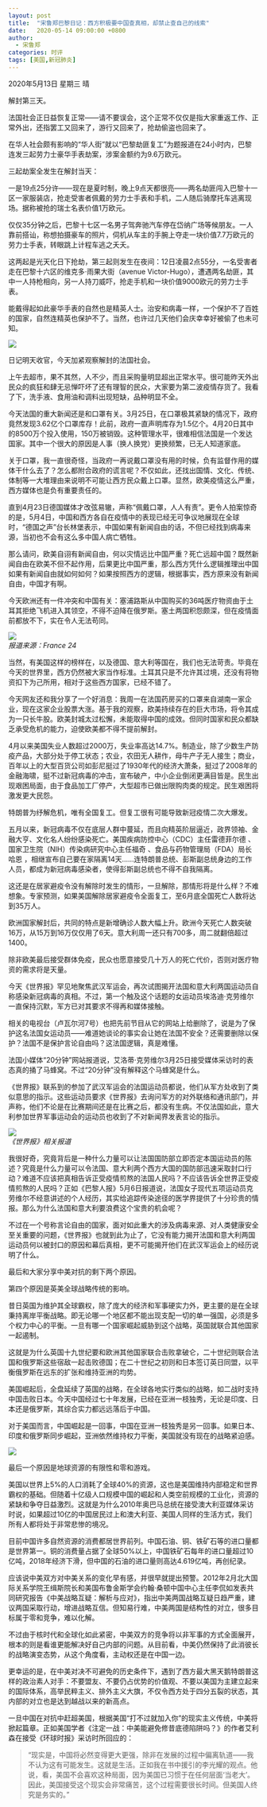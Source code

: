 ```yaml
---
layout: post
title:  "宋鲁郑巴黎日记：西方积极要中国查真相，却禁止查自己的线索"
date:   2020-05-14 09:00:00 +0800
author: 
  - 宋鲁郑
categories: 时评
tags: [美国,新冠肺炎]
---
```

2020年5月13日 星期三 晴

解封第三天。

法国社会正日益恢复正常——请不要误会，这个正常不仅仅是指大家重返工作、正常外出，还指罢工又回来了，游行又回来了，抢劫偷盗也回来了。

在华人社会颇有影响的“华人街”就以“巴黎劫匪复工”为题报道在24小时内，巴黎连发三起劳力士豪华手表劫案，涉案金额约为9.6万欧元。

三起劫案全发生在解封当天：

一是19点25分许——现在是夏时制，晚上9点天都很亮——两名劫匪闯入巴黎十一区一家服装店，抢走受害者佩戴的劳力士手表和手机，二人随后骑摩托车逃离现场。据称被抢的瑞士名表价值1万欧元。

仅仅35分钟之后，巴黎十七区一名男子驾奔驰汽车停在岱纳广场等候朋友。一人靠前搭讪，称想拍摄豪车的照片，伺机从车主的手腕上夺走一块价值7.7万欧元的劳力士手表，转眼跳上计程车逃之夭夭。

这两起是光天化日下抢劫，第三起则发生在夜间：12日凌晨2点55分，一名受害者走在巴黎十六区的维克多·雨果大街（avenue Victor-Hugo），遭遇两名劫匪，其中一人持枪相向，另一人持刀威吓，抢走手机和一块价值9000欧元的劳力士手表。

能戴得起如此豪华手表的自然也是精英人士。治安和病毒一样，一个保护不了百姓的国家，自然连精英也保护不了。当然，也许过几天他们会庆幸幸好被偷了也未可知。

![]({{site.url}}/assets/images/20200514081510648.gif)  

日记明天收官，今天加紧观察解封的法国社会。

上午去超市，果不其然，人不少，而且采购量明显超出正常水平。很可能昨天外出民众的疯狂和肆无忌惮吓坏了还有理智的民众，大家要为第二波疫情存货了。我看了下，洗手液、食用油和调料出现短缺，品种明显不全。

今天法国的重大新闻还是和口罩有关。3月25日，在口罩极其紧缺的情况下，政府竟然发现3.62亿个口罩库存！此前，政府一直声明库存为1.5亿个。4月20日其中的8500万个投入使用，150万被销毁。这种管理水平，很难相信法国是一个发达国家。其中一个很大的原因是人事（换人换党）更换频繁，已无人知道家底。

关于口罩，我一直很奇怪，当政府一再说戴口罩没有用的时候，负有监督作用的媒体干什么去了？怎么都附合政府的谎言呢？不仅如此，还找出国情、文化、传统、体制等一大堆理由来说明不可能让西方民众戴上口罩。显然，欧美疫情这么严重，西方媒体也是负有重要责任的。

直到4月23日德国媒体才改弦易辙，声称“佩戴口罩，人人有责”。更令人拍案惊奇的是，5月4日，中国和西方各自在疫情中的表现已经无可争议地展现在全球时，“德国之声”台长林堡表示，中国如果有新闻自由的话，不但已经找到病毒来源，当初也不会有这么多中国人病亡牺牲。

那么请问，欧美自诩有新闻自由，何以灾情远比中国严重？死亡远超中国？既然新闻自由在欧美不但不起作用，后果更比中国严重，那么西方凭什么逻辑推理出中国如果有新闻自由就如何如何？如果按照西方的逻辑，根据事实，西方原来没有新闻自由，中国才有啊。

今天欧洲还有一件冲突和中国有关：塞浦路斯从中国购买的36吨医疗物资由于土耳其拒绝飞机进入其领空，不得不迫降在俄罗斯。塞土两国积怨颇深，但在疫情面前都放不下，实在令人无法苟同。

![]({{site.url}}/assets/images/20200514081900938.jpg)  
*报道来源：France 24*

当然，有美国这样的榜样在，以及德国、意大利等国在，我们也无法苛责。毕竟在今天的世界里，西方仍然被大家当作标准。土耳其只是不允许其过境，还没有将物资扣下为己所用，相对于这些西方国家，已经不错了。

今天网友还和我分享了一个好消息：我周一在法国药房买的口罩来自湖南一家企业，现在这家企业股票大涨。基于我的观察，欧美持续存在的巨大市场，将令其成为一只长牛股。欧美封城太过松懈，未能取得中国的成效。但同时国家和民众都缺乏承受危机的能力，迫使欧美都不得不提前解封。

4月以来美国失业人数超过2000万，失业率高达14.7%。制造业，除了少数生产防疫产品，大部分处于停工状态；农业，农田无人耕作，母牛产子无人接生；商业，百年以上的大型百货公司如彭尼挺过了1930年代的经济大萧条，挺过了2008年的金融海啸，挺不过新冠病毒的冲击，宣布破产，中小企业倒闭更满目皆是。民生出现艰困局面，由于食品加工厂停产，大型超市已做出限购肉类的规定。民生艰困将激发更大民怨。

特朗普为纾解危机，唯有全国复工。但复工很有可能导致新冠疫情二次大爆发。

五月以来，新冠病毒不仅在底层人群中蔓延，而且向精英阶层逼近，政界领袖、金融大亨、文化名人纷纷感染死亡。美国疾病防控中心（CDC）主任雷德菲尔德 、国家卫生院（NIH）传染病研究中心主任福奇 、食品与药物管理局（FDA）局长哈恩 ，相继宣布自己要在家隔离14天……连特朗普总统、彭斯副总统身边的工作人员，都成为新冠病毒感染者，使得彭斯副总统也不得不自我隔离。

这还是在居家避疫令没有解除时发生的情形，一旦解除，那情形将是什么样？不难想象。专家预测，如果美国解除居家避疫令全面复工，至6月底全国死亡人数将达到35万人。

欧洲国家解封后，共同的特点是新增确诊人数大幅上升。欧洲今天死亡人数突破16万，从15万到16万仅仅用了6天。意大利周一还只有700多，周二就翻倍超过1400。

除非欧美最后接受群体免疫，民众也愿意接受几十万人的死亡代价，否则对医疗物资的需求将是天量。

今天《世界报》罕见地聚焦武汉军运会，再次试图揭开法国和意大利两国运动员自称感染新冠病毒的真相。不过，第一个触及这个话题的女运动员埃洛迪·克劳维尔一直保持沉默，军方已对其要求不得再和媒体接触。

相关的电视台（卢瓦尔河7号）也把先前节目从它的网站上给删除了，说是为了保护这名法国女运动员——难道她谈论的事实会让她在法国不安全？还需要删除以保护？法国不是保护言论自由吗？这法国逻辑，真是难懂。

法国小媒体“20分钟”网站报道说，艾洛蒂·克劳维尔3月25日接受媒体采访时的表态真的捅了马蜂窝。不过“20分钟”没有解释这个马蜂窝是什么。

《世界报》联系到的参加了武汉军运会的法国运动员都说，他们从军方处收到了类似意思的指示。这些运动员要求《世界报》去询问军方的对外联络和通讯部门，并声称，他们不论是在比赛期间还是在比赛之后，都没有生病。不仅法国如此，意大利参加世界军事运动会的运动员也收到了不对新闻界发表言论的指示。

![]({{site.url}}/assets/images/20200514082151614.jpg)  
*《世界报》相关报道*

我很好奇，究竟背后是一种什么力量可以让法国国防部立即否定本国运动员的陈述？究竟是什么力量可以令法国、意大利两个西方大国的国防部迅速采取封口行动？难道不应该把真相告诉正受疫情煎熬的法国人民吗？不应该告诉全世界正受疫情煎熬的人民吗？正如《巴黎人报》5月6日报道说，法国女子现代五项运动员克劳维尔不经意讲述的个人经历，其实给追踪传染途径的医学界提供了十分珍贵的情报。那么为什么法国和意大利要浪费这个宝贵的机会呢？

不过在一个号称言论自由的国家，面对如此重大的涉及病毒来源、对人类健康安全至关重要的问题，《世界报》也就到此为止了，它没有能力揭开法国和意大利两国运动员何以被封口的原因和幕后真相，更不可能揭开他们在武汉军运会上的经历说明了什么。

最后和大家分享中美对抗的剩下两个原因。

第四个原因是英美全球战略传统的影响。

昔日英国为维护其全球霸权，除了庞大的经济和军事硬实力外，更主要的是在全球秉持离岸平衡战略。即无论哪一个地区都不能出现支配一切的单一强国，必须是多个权力中心的平衡。一旦有哪一个国家崛起威胁到这个战略，英国就联合其他国家一起遏制。

这就是为什么英国十九世纪要和欧洲其他国家联合击败拿破仑，二十世纪则联合法国和俄罗斯这些宿敌一起击败德国；在二十世纪之初则和日本签订英日同盟，以平衡俄罗斯在远东的扩张和维持亚洲的均势。

美国崛起后，全盘延续了英国的战略，在全球各地实行类似的战略，如二战时支持中国击败日本。今天中国经过七十年发展，已经在亚洲一枝独秀，无论是印度、日本还是俄罗斯，其综合实力都远远落后于中国。

对于美国而言，中国崛起是一回事，中国在亚洲一枝独秀是另一回事。如果日本、印度和俄罗斯同步崛起，亚洲依然维持权力平衡，美国就没有现在的战略紧迫感。

![]({{site.url}}/assets/images/20200514082326554.gif)  

最后一个原因是地球资源的有限性和零和游戏。

美国以世界上5%的人口消耗了全球40%的资源，这也是美国维持内部稳定和世界霸权的基础。但随着十亿级人口规模中国的崛起和人类空前规模的工业化，资源的紧缺和争夺日益激烈。这就是为什么2010年奥巴马总统在接受澳大利亚媒体采访时说，如果超过10亿的中国居民过上和澳大利亚、美国人同样的生活方式，我们所有人都将处于非常悲惨的境况。

目前中国许多自然资源的消费都居世界前列。中国石油、铜、铁矿石等的进口量都是世界第一。铜的消费量占据了全球50%以上，中国铁矿石每年的进口量超过10亿吨，2018年经济下滑，但中国的石油的进口量则高达4.619亿吨，再创纪录。

应该说中美双方对中美关系的变化早有感，并很早就提出预警。2012年2月北大国际关系学院王缉斯院长和美国布鲁金斯学会约翰·桑顿中国中心主任李侃如发表共同研究报告《中美战略互疑：解析与应对》，指出中美两国战略互疑日趋严重，建议两国采取行动，增进战略互信。但知易行难，中美两国是结构性的对立，很多目标属于零和竞争，难以化解。

不过由于核时代和全球化如此紧密，中美双方的竞争将以非军事的方式全面展开，根本的则是看谁更能解决好自己内部的问题。从目前看，中美仍然保持了此消彼长的战略演变态势，从这个角度看，主动权还是在中国一边。

更幸运的是，在中美对决不可避免的历史条件下，遇到了西方最大黑天鹅特朗普这样的政治素人对手：不要盟友、不要仍占优势的价值观、不要以美国为主建立起来的国际体系，高举民粹主义、排外主义大旗，不仅令西方处于四分五裂的状态，其内部的对立也是达到越战以来的新高点。

一旦中国在对抗中赶超美国，根据美国“打不过就加入你”的现实主义传统，中美将掀起篇章。正如美国学者《注定一战：中美能避免修昔底德陷阱吗？》的作者艾利森在接受《环球时报》采访时所回应的：

>“现实是，中国将必然变得更大更强，除非在发展的过程中偏离轨道——我不认为这有可能发生。这就是生活。正如我在书中援引的李光耀的观点。他说，看，美国不会喜欢这种局面，因为美国已习惯于在任何层面‘当老大’。因此，美国接受这个现实会非常痛苦，这个过程需要很长时间。但美国人终究是务实的。”